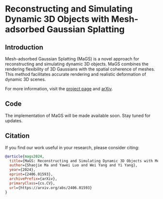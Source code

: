 # Reconstructing and Simulating Dynamic 3D Objects with Mesh-adsorbed Gaussian Splatting

## Introduction
Mesh-adsorbed Gaussian Splatting (MaGS) is a novel approach for reconstructing and simulating dynamic 3D objects. MaGS combines the rendering flexibility of 3D Gaussians with the spatial coherence of meshes. This method facilitates accurate rendering and realistic deformation of dynamic 3D scenes.

For more information, visit the [project page](https://wcwac.github.io/MaGS-page/) and [arXiv](https://arxiv.org/abs/2406.01593/).

## Code
The implementation of MaGS will be made available soon. Stay tuned for updates.

## Citation
If you find our work useful in your research, please consider citing:

```bibtex
@article{mags2024,
  title={MaGS: Reconstructing and Simulating Dynamic 3D Objects with Mesh-adsorbed Gaussian Splatting},
  author={Shaojie Ma and Yawei Luo and Wei Yang and Yi Yang},
  year={2024},
  eprint={2406.01593},
  archivePrefix={arXiv},
  primaryClass={cs.CV},
  url={https://arxiv.org/abs/2406.01593}
}
